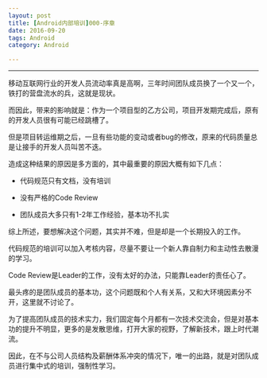 ```yaml
---
layout: post
title: [Android内部培训]000-序章
date: 2016-09-20
tags: Android
category: Android

---
```


***

移动互联网行业的开发人员流动率真是高啊，三年时间团队成员换了一个又一个，铁打的营盘流水的兵，这就是现状。

而因此，带来的影响就是：作为一个项目型的乙方公司，项目开发期完成后，原有的开发人员很有可能已经跳槽了。

但是项目转运维期之后，一旦有些功能的变动或者bug的修改，原来的代码质量总是让接手的开发人员叫苦不迭。

造成这种结果的原因是多方面的，其中最重要的原因大概有如下几点：

* 代码规范只有文档，没有培训

* 没有严格的Code Review

* 团队成员大多只有1-2年工作经验，基本功不扎实

综上所述，要想解决这个问题，其实并不难，但是却是一个长期投入的工作。

代码规范的培训可以加入考核内容，尽量不要让一个新人靠自制力和主动性去散漫的学习。

Code Review是Leader的工作，没有太好的办法，只能靠Leader的责任心了。

最头疼的是团队成员的基本功，这个问题既和个人有关系，又和大环境因素分不开，这里就不讨论了。

为了提高团队成员的技术实力，我们固定每个月都有一次技术交流会，但是对基本功的提升不明显，更多的是发散思维，打开大家的视野，了解新技术，跟上时代潮流。

因此，在不与公司人员结构及薪酬体系冲突的情况下，唯一的出路，就是对团队成员进行集中式的培训，强制性学习。
